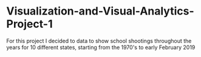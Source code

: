 # Visualization-and-Visual-Analytics-Project-1
For this project I decided to data to show school shootings throughout the years for 10 different states, starting from the 1970's to early February 2019
